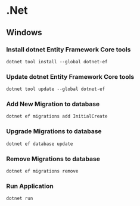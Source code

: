 # .Net

## Windows

### Install dotnet Entity Framework Core tools
```
dotnet tool install --global dotnet-ef
```

### Update dotnet Entity Framework Core tools
```
dotnet tool update --global dotnet-ef
```

### Add New Migration to database
```
dotnet ef migrations add InitialCreate
```
### Upgrade Migrations to database
```
dotnet ef database update
```
### Remove Migrations to database
```
dotnet ef migrations remove
```
### Run Application
```
dotnet run
```
